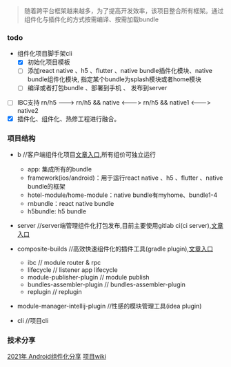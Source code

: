 > 随着跨平台框架越来越多，为了提高开发效率，该项目整合所有框架。通过组件化与插件化的方式按需编译、按需加载bundle



### todo
- 组件化项目脚手架cli
    - [x] 初始化项目模板
    - [ ] 添加react native 、h5 、flutter 、native bundle插件化模块、native bundle组件化模块, 指定某个bundle为splash模块或者home模块
    - [ ] 编译或者打包bundle 、部署到手机 、 发布到server
- [ ] IBC支持 rn/h5 ---> rn/h5 && native <---> rn/h5 && native1 <---> native2
- [x] 插件化、组件化、热修工程进行融合。

### 项目结构

- b //客户端组件化项目[文章入口](/b/README.md),所有组价可独立运行
    - app: 集成所有的bundle
    - framework(ios/android)：用于运行react native 、h5 、flutter 、native bundle的框架
    - hotel-module/home-module：native bundle有myhome、bundle1-4
    - rnbundle：react native bundle
    - h5bundle: h5 bundle
- server //server端管理组件化打包发布,目前主要使用gitlab ci(ci server),[文章入口](/server/README.md)

- composite-builds //高效快速组件化的插件工具(gradle plugin),[文章入口](/gradle-plugin/README.md)
    - ibc // module router & rpc
    - lifecycle // listener app lifecycle
    - module-publisher-plugin // module publish
    - bundles-assembler-plugin // bundles-assembler-plugin
    - replugin // replugin

- module-manager-intellij-plugin //性感的模块管理工具(idea plugin)
- cli //项目cli


### 技术分享
[2021年 Android组件化分享](https://jamesfchen.github.io/blog/2021-12-31/shared-android-component)
[项目wiki](https://github.com/JamesfChen/bundles-assembler/wiki/%E5%BF%AB%E9%80%9F%E5%85%A5%E9%97%A8)